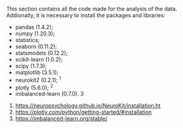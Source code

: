 This section contains all the code made for the analysis of the data. Addionatly, it is necessary to install the packages and libraries:
- pandas (1.4.2);
- numpy (1.20.3);
- statistics;
- seaborn (0.11.2);
- statsmodels (0.12.2);
- scikit-learn (1.0.2);
- scipy (1.7.3);
- matplotlib (3.5.1);
- neurokit2 (0.2.1); <sup>1</sup> 
- plotly (5.6.0); <sup>2</sup>
- imbalanced-learn (0.7.0). <sup></sup>3





1. https://neuropsychology.github.io/NeuroKit/installation.ht
2. https://plotly.com/python/getting-started/#installation
3. https://imbalanced-learn.org/stable/
